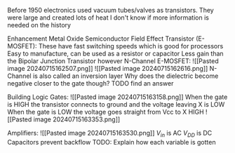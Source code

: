Before 1950 electronics used vacuum tubes/valves as transistors. They were large and created lots of heat
I don't know if more information is needed on the history

Enhancement Metal Oxide Semiconductor Field Effect Transistor (E-MOSFET):
	These have fast switching speeds which is good for processors
	Easy to manufacture, can be used as a resistor or capacitor 
	Less gain than the Bipolar Junction Transistor however
	N-Channel E-MOSFET:
		![[Pasted image 20240715162507.png]]
		![[Pasted image 20240715162616.png]]
		N-Channel is also called an inversion layer
		Why does the dielectric become negative closer to the gate though? 
			TODO find an answer

Building Logic Gates:
	![[Pasted image 20240715163158.png]]
		When the gate is HIGH the transistor connects to ground and the voltage leaving X is LOW
		When the gate is LOW the voltage goes straight from Vcc to X HIGH
	![[Pasted image 20240715163353.png]]

Amplifiers:
	![[Pasted image 20240715163530.png]]
	$V_{in}$ is AC
	$V_{DD}$ is DC
	Capacitors prevent backflow
	TODO: 
		Explain how each variable is gotten